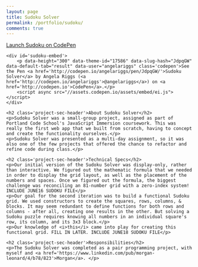 ```yaml
---
layout: page
title: Sudoku Solver
permalink: /portfolio/sudoku/
comments: true
---
```


<div class='add-pad'>
	<p><a class='res-link' href='http://codepen.io/angelariggs/full/JdpqGW/' target='blank'>Launch Sudoku on CodePen</a></p>

	<div id='sudoku-embed'>
		<p data-height="300" data-theme-id="17586" data-slug-hash="JdpqGW" data-default-tab="result" data-user="angelariggs" class='codepen'>See the Pen <a href='http://codepen.io/angelariggs/pen/JdpqGW/'>Sudoku Solver</a> by Angela Riggs (<a href='http://codepen.io/angelariggs'>@angelariggs</a>) on <a href='http://codepen.io'>CodePen</a>.</p>
		<script async src="//assets.codepen.io/assets/embed/ei.js"></script>
	</div>

	<h2 class='project-sec-header'>About Sudoku Solver</h2>
	<p>Sudoku Solver was a small-group project, assigned as part of Portland Code School's JavaScript Immersion coursework. This was really the first web app that we built from scratch, having to concept and create the functionality ourselves.</p>
	<p>Sudoku Solver was presented as a multi-day assignment, so it was also one of the few projects that offered the chance to refactor and refine code during class.</p>

	<h2 class='project-sec-header'>Technical Specs</h2>
	<p>Our initial version of the Sudoku Solver was display-only, rather than interactive. We figured out the mathematic formula that we needed in order to display the grid layout, as well as the placement of the numbers and spaces. Once we figured out the formula, the biggest challenge was reconciling an 81-number grid with a zero-index system! INCLUDE JUNE16 SUDOKU FILE</p>
	<p>Our goal for the second iteration was to build a functional Sudoku grid. We used constructors to create the squares, rows, columns, & blocks. It may seem redundant to define functions for both rows and columns - after all, creating one results in the other. But solving a Sudoku puzzle requires knowing all numbers in an individual square's row, its column, and its 3x3 block.</p>
	<p>Our knowledge of <i>this</i> came into play for creating this functional grid. FILL IN LATER. INCLUDE JUNE18 SUDOKU FILE</p>

	<h2 class='project-sec-header'>Responsibilities</h2>
	<p>The Sudoku Solver was completed as a pair programming project, with myself and <a href='https://www.linkedin.com/pub/morgan-leonard/4/b78/823'>Morgan</a>. </p>
</div>